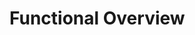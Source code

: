 # Functional Overview

<!--
Intent

This section allows you to summarise what the key functions of the system are. It also allows you to make an explicit link between the functional aspects of the system (use cases, user stories, etc) and, if they are significant to the architecture, to explain why. A functional overview should answer the following types of questions:

• Is it clear what the system actually does?
• Is it clear which features, functions, use cases, user stories, etc are significant to the architecture and why?
• Is it clear who the important users are (roles,actors,personas,etc)and how  the system caters for their needs?
• It is clear that the above has been used to shape and define the architecture?

Alternatively, if your software automates a business process or workflow, a functional view should answer questions like the following:

• Is it clear what the system does from a process perspective?
• What are the major processes and flows of information through the system?
-->
